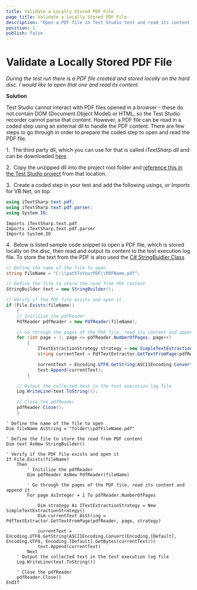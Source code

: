 ```yaml
---
title: Validate a Locally Stored PDF File
page_title: Validate a Locally Stored PDF File
description: "Open a PDF file in Test Studio test and read its content. During the test run there is a PDF file created and stored locally on the hard disc. I would like to open that one and read its content."
position: 1
publish: false
---
```

# Validate a Locally Stored PDF File

*During the test run there is a PDF file created and stored locally on the hard disc. I would like to open that one and read its content.*

**Solution**

Test Studio cannot interact with PDF files opened in a browser - these do not contain DOM (Document Object Model) or HTML, so the Test Studio recorder cannot parse that content. However, a PDF file can be read in a coded step using an external dll to handle the PDF content. There are few steps to go through in order to prepare the coded step to open and read the PDF file.

1.&nbsp; The third party dll, which you can use for that is called *iTextSharp.dll* and can be downloaded <a href="https://sourceforge.net/projects/itextsharp/" target="_blank">here</a>.

2.&nbsp; Copy the unzipped dll into the project root folder and <a href="/features/coded-steps/add-assembly-reference" target="_blank">reference this in the Test Studio project</a> from that location.

3.&nbsp; Create a coded step in your test and add the following *usings*, or *Imports* for VB.Net, on top:

```C#
using iTextSharp.text.pdf;
using iTextSharp.text.pdf.parser;
using System.IO;
```
```VB
Imports iTextSharp.text.pdf
Imports iTextSharp.text.pdf.parser
Imports System.IO
```

4.&nbsp; Below is listed sample code snippet to open a PDF file, which is stored locally on the disc, then read and output its content to the test execution log file. To store the text from the PDF is also used the <a href="https://docs.microsoft.com/en-us/dotnet/api/system.text.stringbuilder?view=netframework-4.8" target="_blank">C# StringBuidler Class</a>

```C#
// Define the name of the file to open
string fileName = "C:\\pathToYourPDF\\PDFName.pdf";

// Define the file to store the read from PDF content
StringBuilder text = new StringBuilder();

// Verify if the PDF file exists and open it
if (File.Exists(fileName))
    {
    // Initilize the pdfReader
    PdfReader pdfReader = new PdfReader(fileName);

    // Go through the pages of the PDF file, read its content and append it
    for (int page = 1; page <= pdfReader.NumberOfPages; page++)
        {
            ITextExtractionStrategy strategy = new SimpleTextExtractionStrategy();
            string currentText = PdfTextExtractor.GetTextFromPage(pdfReader, page, strategy);

            currentText = Encoding.UTF8.GetString(ASCIIEncoding.Convert(Encoding.Default, Encoding.UTF8, Encoding.Default.GetBytes(currentText)));
            text.Append(currentText);
        }

    // Output the collected text in the test execution log file
    Log.WriteLine(text.ToString());

    // Close the pdfReader
    pdfReader.Close();
    }
```
```VB
' Define the name of the file to open
Dim fileName AsString = "folder\\pdfFileName.pdf"

' Define the file to store the read from PDF content
Dim text AsNew StringBuilder()

' Verify if the PDF file exists and open it
If File.Exists(fileName)
    Then
        ' Initilize the pdfReader
        Dim pdfReader AsNew PdfReader(fileName)

        ' Go through the pages of the PDF file, read its content and append it
        For page AsInteger = 1 To pdfReader.NumberOfPages

            Dim strategy As ITextExtractionStrategy = New SimpleTextExtractionStrategy()
            Dim currentText AsString = PdfTextExtractor.GetTextFromPage(pdfReader, page, strategy)

            currentText = Encoding.UTF8.GetString(ASCIIEncoding.Convert(Encoding.[Default], Encoding.UTF8, Encoding.[Default].GetBytes(currentText)))
            text.Append(currentText)
        Next
    ' Output the collected text in the test execution log file
    Log.WriteLine(text.ToString())

    ' Close the pdfReader
    pdfReader.Close()
EndIf
```
